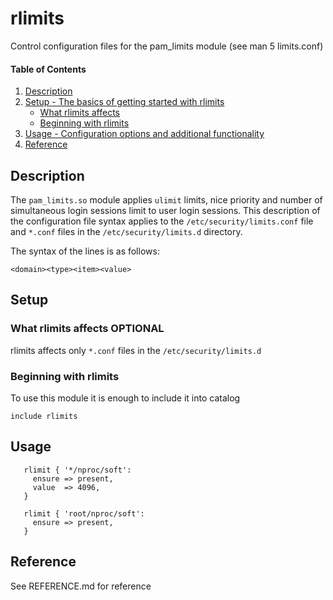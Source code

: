 # rlimits

Control configuration files for the pam_limits module (see man 5 limits.conf)

#### Table of Contents

1. [Description](#description)
2. [Setup - The basics of getting started with rlimits](#setup)
    * [What rlimits affects](#what-rlimits-affects)
    * [Beginning with rlimits](#beginning-with-rlimits)
3. [Usage - Configuration options and additional functionality](#usage)
4. [Reference](#reference)

## Description

The `pam_limits.so` module applies `ulimit` limits, nice priority and number of
simultaneous login sessions limit to user login sessions. This description of
the configuration file syntax applies to the `/etc/security/limits.conf` file
and `*.conf` files in the `/etc/security/limits.d` directory.

The syntax of the lines is as follows:

```
<domain><type><item><value>
```

## Setup

### What rlimits affects **OPTIONAL**

rlimits affects only `*.conf` files in the `/etc/security/limits.d`

### Beginning with rlimits

To use this module it is enough to include it into catalog

```
include rlimits
```

## Usage

```
   rlimit { '*/nproc/soft':
     ensure => present,
     value  => 4096,
   }

   rlimit { 'root/nproc/soft':
     ensure => present,
   }
```

## Reference

See REFERENCE.md for reference
